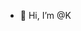 - 👋 Hi, I’m @K


<!---
Harikrisshna/Harikrisshna is a ✨ special ✨ repository because its `README.md` (this file) appears on your GitHub profile.
You can click the Preview link to take a look at your changes.
--->
